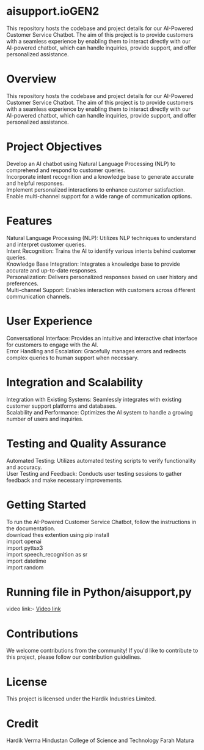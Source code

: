 # aisupport.ioGEN2
This repository hosts the codebase and project details for our AI-Powered Customer Service Chatbot. The aim of this project is to provide customers with a seamless experience by enabling them to interact directly with our AI-powered chatbot, which can handle inquiries, provide support, and offer personalized assistance.

# Overview
This repository hosts the codebase and project details for our AI-Powered Customer Service Chatbot. The aim of this project is to provide customers with a seamless experience by enabling them to interact directly with our AI-powered chatbot, which can handle inquiries, provide support, and offer personalized assistance.

# Project Objectives
Develop an AI chatbot using Natural Language Processing (NLP) to comprehend and respond to customer queries.<br>
Incorporate intent recognition and a knowledge base to generate accurate and helpful responses.<br>
Implement personalized interactions to enhance customer satisfaction.<br>
Enable multi-channel support for a wide range of communication options.<br>
# Features
Natural Language Processing (NLP): Utilizes NLP techniques to understand and interpret customer queries.<br>
Intent Recognition: Trains the AI to identify various intents behind customer queries.<br>
Knowledge Base Integration: Integrates a knowledge base to provide accurate and up-to-date responses.<br>
Personalization: Delivers personalized responses based on user history and preferences.<br>
Multi-channel Support: Enables interaction with customers across different communication channels.<br>
# User Experience
Conversational Interface: Provides an intuitive and interactive chat interface for customers to engage with the AI.<br>
Error Handling and Escalation: Gracefully manages errors and redirects complex queries to human support when necessary.<br>
# Integration and Scalability<br>
Integration with Existing Systems: Seamlessly integrates with existing customer support platforms and databases.<br>
Scalability and Performance: Optimizes the AI system to handle a growing number of users and inquiries.<br>
# Testing and Quality Assurance
Automated Testing: Utilizes automated testing scripts to verify functionality and accuracy.<br>
User Testing and Feedback: Conducts user testing sessions to gather feedback and make necessary improvements.<br>
# Getting Started
To run the AI-Powered Customer Service Chatbot, follow the instructions in the documentation.<br>
download thes extention using pip install <br>
import openai <br>
import pyttsx3 <br>
import speech_recognition as sr <br>
import datetime <br>
import random <br>

# Running file in Python/aisupport,py 
video link:- 
<a href="https://drive.google.com/file/d/1wNejLu9wTVjay1rBJhuyNkoIQ3aHlxvw/view?usp=sharing" target="_blank">Video link</a>


# Contributions
We welcome contributions from the community! If you'd like to contribute to this project, please follow our contribution guidelines.

# License
This project is licensed under the Hardik Industries Limited.

# Credit
Hardik Verma Hindustan College of Science and Technology Farah Matura
